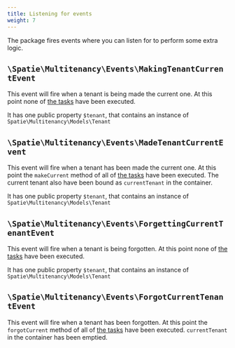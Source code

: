 ```yaml
---
title: Listening for events
weight: 7
---
```


The package fires events where you can listen for to perform some extra logic.

## `\Spatie\Multitenancy\Events\MakingTenantCurrentEvent`

This event will fire when a tenant is being made the current one. At this point none of [the tasks](/laravel-multitenancy/v1/using-tasks-to-prepare-the-environment/overview/) have been executed. 

It has one public property `$tenant`, that contains an instance of `Spatie\Multitenancy\Models\Tenant`

## `\Spatie\Multitenancy\Events\MadeTenantCurrentEvent`

This event will fire when a tenant has been made the current one. At this point the `makeCurrent` method of all of [the tasks](/laravel-multitenancy/v1/using-tasks-to-prepare-the-environment/overview/) have been executed. The current tenant also have been bound as `currentTenant` in the container.

It has one public property `$tenant`, that contains an instance of `Spatie\Multitenancy\Models\Tenant`

## `\Spatie\Multitenancy\Events\ForgettingCurrentTenantEvent`

This event will fire when a tenant is being forgotten. At this point none of [the tasks](/laravel-multitenancy/v1/using-tasks-to-prepare-the-environment/overview/) have been executed. 

It has one public property `$tenant`, that contains an instance of `Spatie\Multitenancy\Models\Tenant`

## `\Spatie\Multitenancy\Events\ForgotCurrentTenantEvent`

This event will fire when a tenant has been forgotten. At this point the `forgotCurrent` method of all of [the tasks](/laravel-multitenancy/v1/using-tasks-to-prepare-the-environment/overview/) have been executed. `currentTenant` in the container has been emptied.

